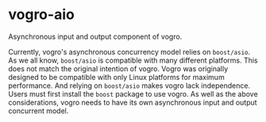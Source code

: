 # vogro-aio
Asynchronous input and output component of vogro. 

Currently, vogro's asynchronous concurrency model relies on `boost/asio`. As we all know, `boost/asio` is compatible with many different platforms. This does not match the original intention of vogro. Vogro was originally designed to be compatible with only Linux platforms for maximum performance. And relying on `boost/asio` makes vogro lack independence. Users must first install the `boost` package to use vogro. As well as the above considerations, vogro needs to have its own asynchronous input and output concurrent model.
